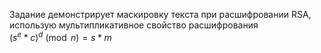 Задание демонстрирует маскировку текста при расшифровании RSA, использую мультипликативное свойство расшифрования  
$(s^e * c)^d \pmod n = s * m$  
